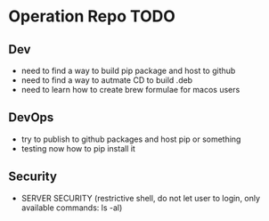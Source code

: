 # Operation Repo TODO

## Dev

- need to find a way to build pip package and host to github
- need to find a way to autmate CD to build .deb 
- need to learn how to create brew formulae for macos users


## DevOps

- try to publish to github packages and host pip or something
- testing now how to pip install it


## Security

- SERVER SECURITY (restrictive shell, do not let user to login, only available commands: ls -al)